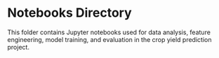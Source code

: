 # Notebooks Directory
This folder contains Jupyter notebooks used for data analysis, feature engineering, model training, and evaluation in the crop yield prediction project.


